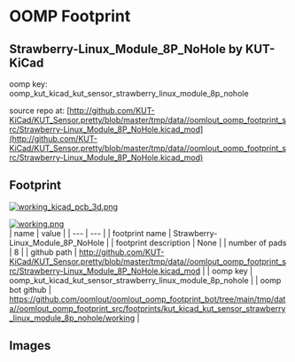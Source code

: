 # OOMP Footprint  
## Strawberry-Linux_Module_8P_NoHole  by KUT-KiCad  
  
oomp key: oomp_kut_kicad_kut_sensor_strawberry_linux_module_8p_nohole  
  
source repo at: [http://github.com/KUT-KiCad/KUT_Sensor.pretty/blob/master/tmp/data//oomlout_oomp_footprint_src/Strawberry-Linux_Module_8P_NoHole.kicad_mod](http://github.com/KUT-KiCad/KUT_Sensor.pretty/blob/master/tmp/data//oomlout_oomp_footprint_src/Strawberry-Linux_Module_8P_NoHole.kicad_mod)  
## Footprint  
  
[![working_kicad_pcb_3d.png](working_kicad_pcb_3d_600.png)](working_kicad_pcb_3d.png)  
  
[![working.png](working_600.png)](working.png)  
| name | value | 
| --- | --- | 
| footprint name | Strawberry-Linux_Module_8P_NoHole | 
| footprint description | None | 
| number of pads | 8 | 
| github path | http://github.com/KUT-KiCad/KUT_Sensor.pretty/blob/master/tmp/data//oomlout_oomp_footprint_src/Strawberry-Linux_Module_8P_NoHole.kicad_mod | 
| oomp key | oomp_kut_kicad_kut_sensor_strawberry_linux_module_8p_nohole | 
| oomp bot github | https://github.com/oomlout/oomlout_oomp_footprint_bot/tree/main/tmp/data//oomlout_oomp_footprint_src/footprints/kut_kicad_kut_sensor_strawberry_linux_module_8p_nohole/working | 
## Images  
